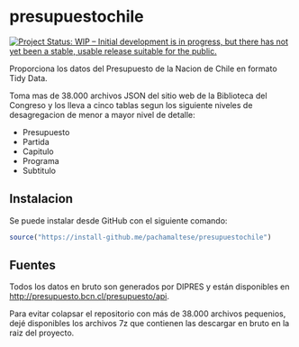 # presupuestochile

<!-- badges: start -->
[![Project Status: WIP – Initial development is in progress, but there has not yet been a stable, usable release suitable for the public.](https://www.repostatus.org/badges/latest/wip.svg)](https://www.repostatus.org/#wip)
<!-- badges: end -->

Proporciona los datos del Presupuesto de la Nacion de Chile en formato Tidy Data.

Toma mas de 38.000 archivos JSON del sitio web de la Biblioteca del Congreso y 
los lleva a cinco tablas segun los siguiente niveles de desagregacion de menor
a mayor nivel de detalle:

* Presupuesto
* Partida
* Capitulo
* Programa
* Subtitulo

## Instalacion

Se puede instalar desde GitHub con el siguiente comando:
``` r
source("https://install-github.me/pachamaltese/presupuestochile")
```

## Fuentes

Todos los datos en bruto son generados por DIPRES y están disponibles en <http://presupuesto.bcn.cl/presupuesto/api>.

Para evitar colapsar el repositorio con más de 38.000 archivos pequenios, dejé disponibles los archivos 7z que contienen las descargar en bruto en la raiz del proyecto.
